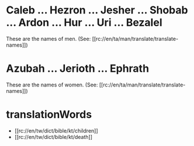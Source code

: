 # Caleb ... Hezron ... Jesher ... Shobab ... Ardon ... Hur ... Uri ... Bezalel

These are the names of men. (See: [[rc://en/ta/man/translate/translate-names]])

# Azubah ... Jerioth ... Ephrath

These are the names of women. (See: [[rc://en/ta/man/translate/translate-names]])

# translationWords

* [[rc://en/tw/dict/bible/kt/children]]
* [[rc://en/tw/dict/bible/kt/death]]